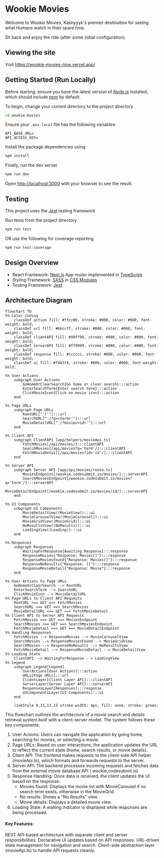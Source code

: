 # Wookie Movies

Welcome to Wookie Movies, Kashyyyk's premier destination for seeing what Humans watch in their spare time.

Sit back and enjoy the ride (after some initial configuration).

## Viewing the site

Visit https://wookie-movies-nine.vercel.app/

## Getting Started (Run Locally)

Before starting, ensure you have the latest version of [Node.js](https://nodejs.org/en) installed, which should
include [npm](https://docs.npmjs.com/)
by default.

To begin, change your current directory to the project directory

```bash
cd wookie-movies
```

Ensure your ```.env.local``` file has the following variables:

```code
API_BASE_URL=
API_ACCESS_KEY=
```

Install the package dependencies using

```bash
npm install
```

Finally, run the dev server

```bash
npm run dev
```

Open [http://localhost:3000](http://localhost:3000) with your browser to see the result.

## Testing

This project uses the [Jest](https://jestjs.io/) testing framework

Run tests from the project directory

```bash
npm run test
```

OR use the following for coverage reporting

```bash
npm run test:coverage
```

## Design Overview

- React Framework: [Next.js](https://nextjs.org/docs) App router implemented
  in [TypeScript](https://www.typescriptlang.org/docs/)
- Styling Framework: [SASS](https://sass-lang.com/documentation/)
  in [CSS Modules](https://github.com/css-modules/css-modules)
- Testing Framework: [Jest](https://jestjs.io/)

## Architecture Diagram

```mermaid
flowchart TD
%% Color Coding
    classDef action fill: #ffcc00, stroke: #000, color: #000, font-weight: bold;
    classDef url fill: #66ccff, stroke: #000, color: #000, font-weight: bold;
    classDef clientAPI fill: #99ff99, stroke: #000, color: #000, font-weight: bold;
    classDef serverAPI fill: #ff9999, stroke: #000, color: #000, font-weight: bold;
    classDef response fill: #cccccc, stroke: #000, color: #000, font-weight: bold;
    classDef ui fill: #f4b5f4, stroke: #000, color: #000, font-weight: bold;

%% User Actions
    subgraph User Actions
        GoHomeOrClearSearch{Go home or clear search}:::action
        EnterSearchTerm{Enter search term}:::action
        ClickMovieIcon{Click on movie icon}:::action
    end

%% Page URLs
    subgraph Page URLs
        RootURL["'/'"]:::url
        SearchURL["'/?q=<term>'"]:::url
        MovieDetailURL["'/?movie=<id>'"]:::url
    end

%% Client API
    subgraph ClientAPI [app/helpers/movieApi.ts]
        FetchMovies[/api/movies/]:::clientAPI
        SearchMovies[/api/movies?q='term'/]:::clientAPI
        FetchMovieDetail[/api/movies?id='id'/]:::clientAPI
    end

%% Server API
    subgraph Server API [app/api/movies/route.ts]
        MoviesEndpoint[/wookie.codesubmit.io/movies/]:::serverAPI
        SearchMoviesEndpoint[/wookie.codesubmit.io/movies?q='term'/]:::serverAPI
        MovieDetailEndpoint[/wookie.codesubmit.io/movies/id/]:::serverAPI
    end

%% UI Components
    subgraph UI Components
        MovieDetailView((MovieView)):::ui
        MovieCarouselView((MovieCarousel)):::ui
        MovieGridView((MovieGrid)):::ui
        NoResultsView((NoResults)):::ui
        LoadingView((Loading)):::ui
    end

%% Responses
    subgraph Responses
        WaitingForResponse{Awaiting Response}:::response
        ResponseMovies{"Response: Movies[]"}:::response
        ResponseMoviesFound{"Response: Movies[]"}:::response
        ResponseNoResults{"Response: []"}:::response
        ResponseMovieDetail{"Response: Movie"}:::response
    end

%% User Actions to Page URLs
    GoHomeOrClearSearch --> RootURL
    EnterSearchTerm --> SearchURL
    ClickMovieIcon --> MovieDetailURL
%% Page URLs to Client API Requests
    RootURL <== GET ==> FetchMovies
    SearchURL <== GET ==> SearchMovies
    MovieDetailURL <== GET ==> FetchMovieDetail
%% Client API to Server API Requests
    FetchMovies <== GET ==> MoviesEndpoint
    SearchMovies <== GET ==> SearchMoviesEndpoint
    FetchMovieDetail <== GET ==> MovieDetailEndpoint
%% Handling Responses
    FetchMovies --> ResponseMovies --> MovieCarouselView
    SearchMovies --> ResponseMoviesFound --> MovieGridView
    SearchMovies --> ResponseNoResults --> NoResultsView
    FetchMovieDetail --> ResponseMovieDetail --> MovieDetailView
%% Loading State
    ClientAPI --> WaitingForResponse --> LoadingView
%% Legend
    subgraph Legend[Legend]
        UserActions[User Actions]:::action
        URLs[Page URLs]:::url
        ClientLayer[Client Layer API]:::clientAPI
        ServerLayer[Server Layer API]:::serverAPI
        ResponsesLayer[Responses]:::response
        UIComponentsLayer[UI Components]:::ui
    end

    linkStyle 9,11,13,15 stroke-width: 4px, fill: none, stroke: green;
```

This flowchart outlines the architecture of a movie search and details retrieval system built with a client-server
model. The system follows these key components:

1. User Actions: Users can navigate the application by going home, searching for movies, or selecting a movie.
2. Page URLs: Based on user interactions, the application updates the URL to reflect the current state (home, search
   results, or movie details).
3. Client API: The frontend makes requests to the client-side API helper (movieApi.ts), which formats and forwards
   requests to the server.
4. Server API: The backend processes incoming requests and fetches data from the external movie database API (
   wookie.codesubmit.io).
5. Response Handling: Once data is received, the client updates the UI based on the response:
    - Movies found: Displays the movie list with MovieCarousel if no search term exists, otherwise in the MovieGrid.
    - No results: Shows a "No Results" view.
    - Movie details: Displays a detailed movie view.
6. Loading State: A waiting indicator is displayed while responses are being processed.

#### Key Features:

REST API-based architecture with separate client and server responsibilities.
Declarative UI updates based on API responses.
URL-driven state management for navigation and search.
Client-side abstraction layer (movieApi.ts) to handle API requests cleanly.
